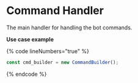 # Command Handler

The main handler for handling the bot commands.



**Use case example**

{% code lineNumbers="true" %}
```javascript
const cmd_builder = new CommandBuilder();
```
{% endcode %}
